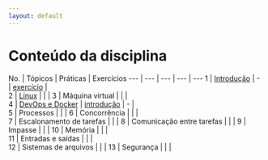 ```yaml
---
layout: default
---
```


# [](#header-1) Conteúdo da disciplina


No. | Tópicos | Práticas | Exercícios
--- | --- | --- | --- | ---
1   | [Introdução](introduction/index) | - | [exercício](introduction/exam) |  
2   | [Linux](linux/index) |  |  |
3   | Máquina virtual           |  |  |  
4   | [DevOps e Docker](docker/index) | [introdução](docker/intro) | - |  
5   | Processos                 |  |  |
6   | Concorrência              |  |  |  
7   | Escalonamento de tarefas  |  |  |
8   | Comunicação entre tarefas |  |  |
9   | Impasse                   |  |  | 
10  | Memória                   |  |  |  
11  | Entradas e saídas         |  |  |  
12  | Sistemas de arquivos      |  |  |
13  | Segurança                 |  |  |
